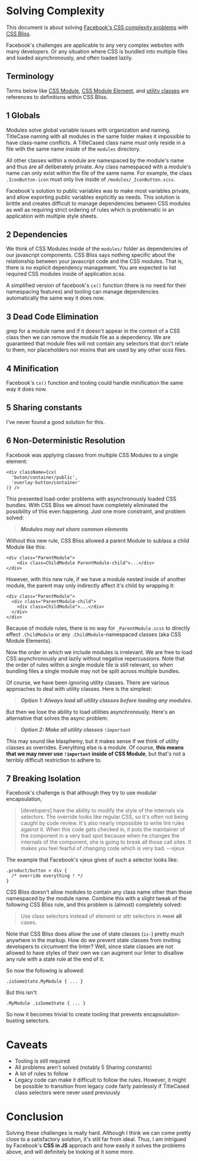 # Solving Complexity

This document is about solving
[Facebook's CSS complexity problems](https://speakerdeck.com/vjeux/react-css-in-js)
with [CSS Bliss](https://github.com/gilbox/css-bliss).

Facebook's challenges are applicable to any very complex websites with many developers.
Or any situation where CSS is bundled into multiple files and loaded asynchronously,
and often loaded lazily.

## Terminology

Terms below like [CSS Module](https://github.com/gilbox/css-bliss#modules),
[CSS Module Element](https://github.com/gilbox/css-bliss#element),
and [utility classes](https://github.com/gilbox/css-bliss#simple-rules)
are references to definitions within CSS Bliss.


## 1 Globals

Modules solve global variable issues with organization and naming.
TitleCase naming with all modules in the same folder makes it impossible
to have class-name conflicts. A TitleCased class name *must* only reside
in a file with the same name inside of the `modules` directory.

All other classes within a module are namespaced by the module's name
and thus are all deliberately private. Any class namespaced
with a module's name can only exist within the file of the same name.
For example, the class `.IconButton-icon` must only live inside of
`/modules/_IconButton.scss`.

Facebook's solution to public variables was to make most variables
private, and allow exporting public variables explicitly as needs.
This solution is brittle and creates difficult to manage dependencies between CSS modules
as well as requiring strict ordering of rules which is problematic in
an application with multiple style sheets.


## 2 Dependencies

We think of CSS Modules inside of the `modules/` folder as
dependencies of our javascript components.
CSS Bliss says nothing specific about the relationship between
your javascript code and the CSS modules. That is, there is
no explicit dependency management. You are expected to list
required CSS modules inside of application.scss.

A simplified version of facebook's `cx()` function (there is no
need for their namespacing features) and tooling can manage dependencies
automatically the same way it does now.


## 3 Dead Code Elimination

grep for a module name and if it doesn't appear in the context
of a CSS class then we can remove the module file as a dependency.
We are guaranteed that module files will not contain any selectors that
don't relate to them, nor placeholders nor mixins that are used
by any other scss files.


## 4 Minification

Facebook's `cx()` function and tooling could handle minification the same way it
does now.


## 5 Sharing constants

I've never found a good solution for this.


## 6 Non-Deterministic Resolution

Facebook was applying classes from multiple CSS Modules
to a single element:

    <div className={cx(
      'buton/container/public',
      'overlay-button/container'
    )} />

This presented load-order problems with asynchronously loaded
CSS bundles. With CSS Bliss we almost have completely eliminated
the possibility of this even happening. Just one more constraint,
and problem solved:

> ***Modules may not share common elements***

Without this new rule, CSS Bliss allowed a parent Module to sublass a child Module like this:

    <div class="ParentModule">
        <div class=ChildModule ParentModule-child">...</div>
    </div>

However, with this new rule, if we have a module nested inside of
another module, the parent may only indirectly affect it's child by wrapping it:

    <div class="ParentModule">
      <div class="ParentModule-child">
        <div class=ChildModule">...</div>
      </div>
    </div>

Because of module rules, there is no way for `_ParentModule.scss` to directly effect
`.ChildModule` or any `.ChildModule`-namespaced classes (aka CSS Module Elements).

Now the order in which we include modules is irrelevant. We are
free to load CSS asynchronously and lazily without negative repercussions.
Note that the order of rules within a single module file is still relevant,
so when bundling files a single module may not be split across multiple bundles.

Of course, we have been ignoring utility classes. There are various approaches
to deal with utility classes. Here is the simplest:

> ***Option 1: Always load all utility classes before loading any modules.***

But then we lose the ability to load utilities asynchronously. Here's an alternative
that solves the async problem:

> ***Option 2: Make all utility classes `!important`***

This may sound like blasphemy, but it makes sense if we think of utility classes
as overrides. Everything else is a module. Of course, **this means that we may never
use `!important` inside of CSS Module**, but that's not a terribly difficult restriction to
adhere to.


## 7 Breaking Isolation

Facebook's challenge is that although they try to use modular encapsulation,

> [developers] have the ability to modify the style of the internals
> via selectors. The override looks like regular CSS, so it's often not being
> caught by code review. It's also nearly impossible to write lint rules
> against it. When this code gets checked in, it puts the maintainer of the
> component in a very bad spot because when he changes the internals of the
> component, she is going to break all those call sites. It makes you feel fearful
> of changing code which is very bad. --vjeux

The example that Facebook's vjeux gives of such a selector looks like:

    .product/button > div {
      /* override everything ! */
    }

CSS Bliss doesn't allow modules to contain any class name other than those
namespaced by the module name. Combine this with a slight tweak of the following
CSS Bliss rule, and this problem is (almost) completely solved:

> Use class selectors instead of element or attr selectors in ~~most~~ **all** cases.

Note that CSS Bliss does allow the use of state classes (`is-`) pretty much anywhere in the markup.
How do we prevent state classes from inviting developers to circumvent the linter?
Well, since state classes are not allowed to have styles of their own we can
augment our linter to disallow any rule with a state rule at the end of it.

So now the following is allowed:

    .isSomeState.MyModule { ... }

But this isn't:

    .MyModule .isSomeState { ... }

So now it becomes trivial to create tooling that prevents encapsulation-busting selectors.


# Caveats

- Tooling is still required
- All problems aren't solved (notably 5 Sharing constants)
- A lot of rules to follow
- Legacy code can make it difficult to follow the rules.
However, it might be possible to transition from legacy code fairly painlessly
if TitleCased class selectors were never used previously


# Conclusion

Solving these challenges is really hard. Although I think we can come pretty
close to a satisfactory solution, it's still far from ideal.
Thus, I am intrigued by Facebook's **CSS in JS** approach and how easily it solves
the problems above, and will definitely be looking at it some more.
